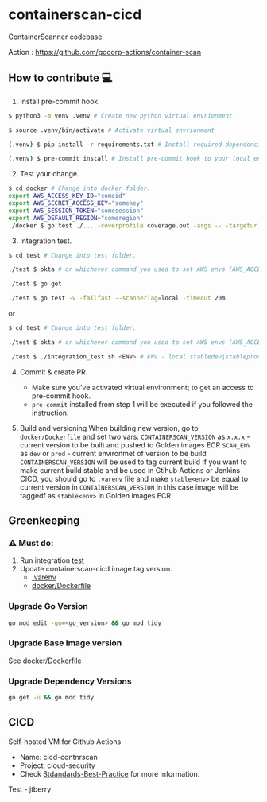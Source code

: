 # containerscan-cicd

ContainerScanner codebase

Action : https://github.com/gdcorp-actions/container-scan

## How to contribute 💻

1. Install pre-commit hook.

```bash
$ python3 -m venv .venv # Create new python virtual envrionment

$ source .venv/bin/activate # Activate virtual envrionment

(.venv) $ pip install -r requirements.txt # Install required dependencies

(.venv) $ pre-commit install # Install pre-commit hook to your local env
```

2. Test your change.

```bash
$ cd docker # Change into docker folder.
export AWS_ACCESS_KEY_ID="someid"
export AWS_SECRET_ACCESS_KEY="somekey"
export AWS_SESSION_TOKEN="somesession"
export AWS_DEFAULT_REGION="someregion"
./docker $ go test ./... -coverprofile coverage.out -args -- -targeturl=some -githuburl=more -repo=test -commit=args -format=too -githubtoken=just -container=testing && go tool cover -func=coverage.out # Validate your code is passing unit test & covered.
```

3. Integration test.

```bash
$ cd test # Change into test folder.

./test $ okta # or whichever command you used to set AWS envs (AWS_ACCESS_KEY_ID, AWS_SECRET_ACCESS_KEY, and AWS_SESSION_TOKEN)

./test $ go get

./test $ go test -v -failfast --scannerTag=local -timeout 20m
```

or

```bash
$ cd test # Change into test folder.

./test $ okta # or whichever command you used to set AWS envs (AWS_ACCESS_KEY_ID, AWS_SECRET_ACCESS_KEY, and AWS_SESSION_TOKEN)

./test $ ./integration_test.sh <ENV> # ENV - local|stabledev|stableprod|v1.1.1|...
```

4. Commit & create PR.

   - Make sure you've activated virtual environment; to get an access to pre-commit hook.
   - `pre-commit` installed from step 1 will be executed if you followed the instruction.

5. Build and versioning
   When building new version, go to `docker/Dockerfile` and set two vars:
   `CONTAINERSCAN_VERSION` as `x.x.x` - current version to be built and pushed to Golden images ECR
   `SCAN_ENV` as `dev` or `prod` - current environmet of version to be build
   `CONTAINERSCAN_VERSION` will be used to tag current build
   If you want to make current build stable and be used in Gtihub Actions or Jenkins CICD,
   you should go to `.varenv` file and make `stable<env>` be equal to current version in `CONTAINERSCAN_VERSION`
   In this case image will be taggedf as `stable<env>` in Golden images ECR

## Greenkeeping

### ⚠️ Must do:

1. Run integration [test](./test/)
2. Update containerscan-cicd image tag version.
   - [.varenv](./.varenv)
   - [docker/Dockerfile](./docker/Dockerfile)

### Upgrade Go Version

```bash
go mod edit -go=<go_version> && go mod tidy
```

### Upgrade Base Image version

See [docker/Dockerfile](./docker/Dockerfile)

### Upgrade Dependency Versions

```bash
go get -u && go mod tidy
```

## CICD

Self-hosted VM for Github Actions

- Name: cicd-contnrscan
- Project: cloud-security
- Check [Stdandards-Best-Practice](https://github.secureserver.net/CTO/guidelines/blob/master/Standards-Best-Practices/CICD/GitHubActions.md) for more information.

Test - jtberry
